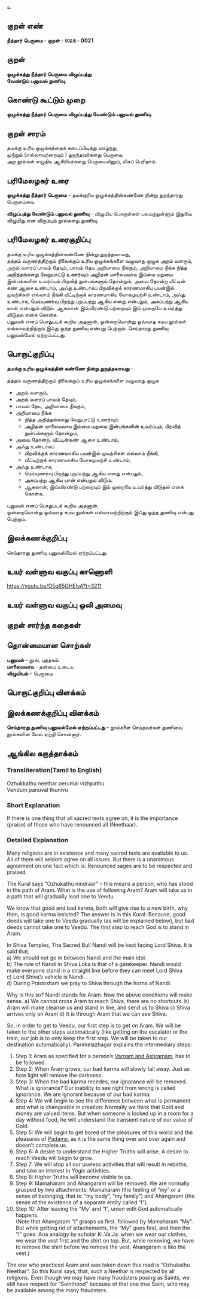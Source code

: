 உ

## குறள் எண் 

**நீத்தார் பெருமை - குறள் - ௦௦௨௧ - 0021**

## குறள் 

**ஒழுக்கத்து நீத்தார் பெருமை விழுப்பத்து  
வேண்டும் பனுவல் துணிவு.**

## கொண்டு கூட்டும் முறை

**ஒழுக்கத்து நீத்தார் பெருமை விழுப்பத்து வேண்டும் பனுவல் துணிவு.**

## குறள் சாரம் 

தமக்கு உரிய ஒழுக்கத்தைக் கடைப்பிடித்து வாழ்ந்து,  
முற்றும் (எல்லாவற்றையும் ) துறந்தவர்களது பெருமை,  
அற நூல்கள் எழுதிய ஆசிரியர்களது பெருமையினும், மிகப் பெரிதாம்.  

## பரிமேலழகர் உரை

**ஒழுக்கத்து நீத்தார் பெருமை** - தமக்குரிய ஒழுக்கத்தின்கண்ணே நின்று துறந்தாரது பெருமையை.  

**விழுப்பத்து வேண்டும் பனுவல் துணிவு** - விழுமிய பொருள்கள் பலவற்றுள்ளும் இதுவே விழுமிது என விரும்பும் நூல்களது துணிவு.

## பரிமேலழகர் உரைகுறிப்பு   

தமக்கு உரிய ஒழுக்கத்தின்கண்ணே நின்று துறத்தலாவது,  
தத்தம் வருணத்திற்கும் நிலைக்கும் உரிய ஒழுக்கங்களை வழுவாது ஒழுக அறம் வளரும்,  
அறம் வளரப் பாவம் தேயும், பாவம் தேய அறியாமை நீங்கும், அறியாமை நீங்க நித்த அநித்தங்களது வேறுபாட்டு உணர்வும் அழிதன் மாலையவாய இம்மை மறுமை இன்பங்களின் உவர்ப்பும் பிறவித் துன்பங்களும் தோன்றும், அவை தோன்ற வீட்டின் கண் ஆசை உண்டாம், அஃது உண்டாகப் பிறவிக்குக் காரணமாகிய பயன்இல் முயற்சிகள் எல்லாம் நீங்கி வீட்டிற்குக் காரணமாகிய யோகமுயற்சி உண்டாம், அஃது உண்டாக, மெய்யுணர்வு பிறந்து புறப்பற்று ஆகிய எனது என்பதும், அகப்பற்று ஆகிய யான் என்பதும் விடும். 
ஆகலான் இவ்விரண்டு பற்றையும் இம் முறையே உவர்த்து விடுதல் எனக் கொள்க.  
பனுவல் எனப் பொதுபடக் கூறிய அதனான், ஒன்றையொன்று ஒவ்வாத சமய நூல்கள் எல்லாவற்றிற்கும் இஃது ஒத்த துணிவு என்பது பெற்றாம். 
செய்தாரது துணிவு பனுவல்மேல் ஏற்றப்பட்டது.  

## பொருட்குறிப்பு 

**தமக்கு உரிய ஒழுக்கத்தின் கண்ணே நின்று துறத்தலாவது**  -  

தத்தம் வருணத்திற்கும் நிலைக்கும் உரிய ஒழுக்கங்களை வழுவாது ஒழுக  
* அறம் வளரும்,  
* அறம் வளரப் பாவம் தேயும்,  
* பாவம் தேய, அறியாமை நீங்கும்,  
* அறியாமை நீங்க  
  * நித்த அநித்தங்களது வேறுபாட்டு உணர்வும்  
  * அழிதன் மாலையவாய இம்மை மறுமை இன்பங்களின் உவர்ப்பும், பிறவித் துன்பங்களும் தோன்றும்,  
* அவை தோன்ற, வீட்டின்கண் ஆசை உண்டாம்,  
* அஃது உண்டாகப்  
  * பிறவிக்குக் காரணமாகிய பயன்இல் முயற்சிகள் எல்லாம் நீங்கி,  
  * வீட்டிற்குக் காரணமாகிய யோகமுயற்சி உண்டாம்,  
* அஃது உண்டாக,  
  * மெய்யுணர்வு பிறந்து புறப்பற்று ஆகிய எனது என்பதும்,  
  * அகப்பற்று ஆகிய யான் என்பதும் விடும்.    
  * ஆகலான், இவ்விரண்டு பற்றையும் இம் முறையே உவர்த்து விடுதல் எனக் கொள்க.  

பனுவல் எனப் பொதுபடக் கூறிய அதனான்,  
ஒன்றையொன்று ஒவ்வாத சமய நூல்கள் எல்லாவற்றிற்கும் இஃது ஒத்த துணிவு என்பது பெற்றாம்.  

## இலக்கணக்குறிப்பு  

செய்தாரது துணிவு பனுவல்மேல் ஏற்றப்பட்டது.  

## உயர் வள்ளுவ வகுப்பு காணொளி

https://youtu.be/O5q65GHElvA?t=3211

## உயர் வள்ளுவ வகுப்பு ஒலி அமைவு 

 
## குறள் சார்ந்த கதைகள் 


## தொன்மையான சொற்கள்

**பனுவல்** - நூல், புத்தகம்   
**மாலையவாய** - தன்மை உடைய  
**விழுமியம்** - பெருமை 

## பொருட்குறிப்பு விளக்கம்


## இலக்கணக்குறிப்பு விளக்கம்

**செய்தாரது துணிவு பனுவல்மேல் ஏற்றப்பட்டது** - நூல்களை செய்தவர்கள் துணிவை நூல்களின் மேல் ஏற்றி சொன்னார்.  

## ஆங்கில கருத்தாக்கம் 

### Transliteration(Tamil to English)   
Ozhukkathu neethar perumai vizhpathu  
Vendum panuval thunivu  

### Short Explanation  
If there is one thing that all sacred texts agree on, it is the importance (praise) of those who have renounced all (Neethaar).

### Detailed Explanation  

Many religions are in existence and many sacred texts are available to us. All of them will seldom agree on all issues. But there is a unanimous agreement on one fact which is: Renounced sages are to be respected and praised.  

The Kural says “Ozhukathu nindraar” – this means a person, who has stood in the path of Aram. What is the use of following Aram? Aram will take us in a path that will gradually lead one to Veedu. 

We know that good and bad karma, both will give rise to a new birth, why then, is good karma insisted? The answer is in this Kural: Because, good deeds will take one to Veedu gradually (as will be explained below), but bad deeds cannot take one to Veedu. The first step to reach God is to stand in Aram.  

In Shiva Temples, The Sacred Bull Nandi will be kept facing Lord Shiva. It is said that,   
a) We should not go in between Nandi and the main idol.   
b) The role of Nandi in Shiva Loka is that of a gatekeeper. Nandi would make everyone stand in a straight line before they can meet Lord Shiva  
c) Lord Shiva’s vehicle is Nandi.   
d) During Pradosham we pray to Shiva through the horns of Nandi.  

Why is this so? Nandi stands for Aram. Now the above conditions will make sense. a) We cannot cross Aram to reach Shiva, there are no shortcuts. b) Aram will make cleanse us and stand in line, and send us to Shiva c) Shiva arrives only on Aram d) It is through Aram that we can see Shiva.  

So, in order to get to Veedu, our first step is to get on Aram. We will be taken to the other steps automatically (like getting on the escalator or the train, our job is to only keep the first step. We will be taken to our destination automatically). Parimelazhagar explains the intermediary steps:  

1.	Step 1: Aram as specified for a person’s [Varnam and Ashramam](https://github.com/anbarasu0504/UyarValluvam/blob/master/README.md#varnashrama-dharmam), has to be followed.  
2.	Step 2: When Aram grows, our bad karma will slowly fall away. Just as how light will remove the darkness.  
3.	Step 3: When the bad karma recedes, our ignorance will be removed. What is ignorance? Our inability to see right from wrong is called ignorance. We are ignorant because of our bad karma.  
4.	Step 4: We will begin to see the difference between what is permanent and what is changeable in creation: Normally we think that Gold and money are valued items. But when someone is locked up in a room for a day without food, he will understand the transient nature of our value of Gold.  
5.	Step 5: We will begin to get bored of the pleasures of this world and the pleasures of [Padams](https://github.com/anbarasu0504/UyarValluvam/blob/master/%E0%AE%AA%E0%AE%BE%E0%AE%B2%E0%AF%8D/1.md#%E0%AE%86%E0%AE%99%E0%AF%8D%E0%AE%95%E0%AE%BF%E0%AE%B2-%E0%AE%B5%E0%AE%BF%E0%AE%B3%E0%AE%95%E0%AF%8D%E0%AE%95%E0%AE%AE%E0%AF%8D), as it is the same thing over and over again and doesn’t complete us.  
6.	Step 6: A desire to understand the Higher Truths will arise. A desire to reach Veedu will begin to grow.  
7.	Step 7: We will stop all our useless activities that will result in rebirths, and take an interest in Yogic activities.   
8.	Step 8: Higher Truths will become visible to us.  
9.	Step 9: Mamaharam and Ahangaram will be removed. We are normally grasped by two attachments: Mamaharam (the feeling of “my” or a sense of belonging, that is: “my body”, “my family”) and Ahangaram (the sense of the existence of a separate entity called “I”).   
10.	Step 10: After leaving the “My’ and “I”, union with God automatically happens.  
(Note  that Ahangaram “I” grasps us first, followed by Mamaharam “My”. But while getting rid of attachements, the “My” goes first, and then the “I” goes. Ana analogy by scholar Ki.Va.Ja: when we wear our clothes, we wear the vest first and the shirt on top. But, while removing, we have to remove the shirt before we remove the vest. Ahangaram is like the vest.)  

The one who practiced Aram and was taken down this road is “Ozhukathu Neethar”. So this Kural says, that, such a Neethar is respected by all religions. Even though we may have many fraudsters posing as Saints, we still have respect for “Sainthood” because of that one true Saint, who may be available among the many fraudsters.  


